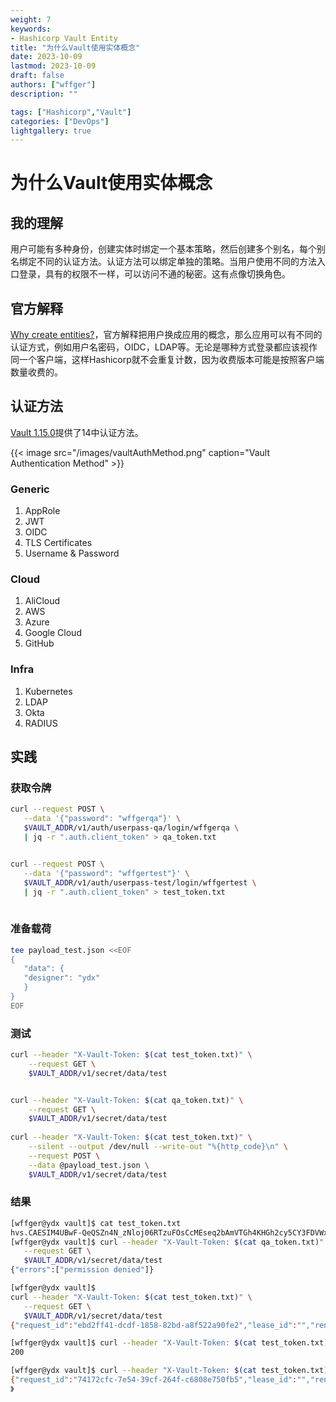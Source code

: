 ```yaml
---
weight: 7
keywords:
- Hashicorp Vault Entity
title: "为什么Vault使用实体概念"
date: 2023-10-09
lastmod: 2023-10-09
draft: false
authors: ["wffger"]
description: ""

tags: ["Hashicorp","Vault"]
categories: ["DevOps"]
lightgallery: true
---
```


<!--more-->
# 为什么Vault使用实体概念

## 我的理解
用户可能有多种身份，创建实体时绑定一个基本策略，然后创建多个别名，每个别名绑定不同的认证方法。认证方法可以绑定单独的策略。当用户使用不同的方法入口登录，具有的权限不一样，可以访问不通的秘密。这有点像切换角色。


## 官方解释
[Why create entities?](https://developer.hashicorp.com/vault/tutorials/auth-methods/identity?variants=vault-deploy%3Aselfhosted#why-create-entities)，官方解释把用户换成应用的概念，那么应用可以有不同的认证方式，例如用户名密码，OIDC，LDAP等。无论是哪种方式登录都应该视作同一个客户端，这样Hashicorp就不会重复计数，因为收费版本可能是按照客户端数量收费的。



## 认证方法
[Vault 1.15.0](https://www.github.com/hashicorp/vault/blob/main/CHANGELOG.md#)提供了14中认证方法。 

{{< image src="/images/vaultAuthMethod.png" caption="Vault Authentication Method" >}}

### Generic
1. AppRole
2. JWT
3. OIDC
4. TLS Certificates
5. Username & Password
   
### Cloud
1. AliCloud
2. AWS
3. Azure
4. Google Cloud
5. GitHub


### Infra
1. Kubernetes
2. LDAP
3. Okta
4. RADIUS



## 实践
### 获取令牌

```Bash
curl --request POST \
   --data '{"password": "wffgerqa"}' \
   $VAULT_ADDR/v1/auth/userpass-qa/login/wffgerqa \
   | jq -r ".auth.client_token" > qa_token.txt


curl --request POST \
   --data '{"password": "wffgertest"}' \
   $VAULT_ADDR/v1/auth/userpass-test/login/wffgertest \
   | jq -r ".auth.client_token" > test_token.txt
   
   ```


### 准备载荷
```Bash
tee payload_test.json <<EOF
{
   "data": {
   "designer": "ydx"
   }
}
EOF
```


### 测试
```Bash
curl --header "X-Vault-Token: $(cat test_token.txt)" \
	--request GET \
	$VAULT_ADDR/v1/secret/data/test


curl --header "X-Vault-Token: $(cat qa_token.txt)" \
	--request GET \
	$VAULT_ADDR/v1/secret/data/test
  
curl --header "X-Vault-Token: $(cat test_token.txt)" \
	--silent --output /dev/null --write-out "%{http_code}\n" \
	--request POST \
	--data @payload_test.json \
	$VAULT_ADDR/v1/secret/data/test

```


### 结果

```Bash
[wffger@ydx vault]$ cat test_token.txt 
hvs.CAESIM4UBwF-QeQSZn4N_zNloj06RTzuFOsCcMEseq2bAmVTGh4KHGh2cy5CY3FDVWxaeXphVXludWNERndiOTlKd2w
[wffger@ydx vault]$ curl --header "X-Vault-Token: $(cat qa_token.txt)" \
   --request GET \
   $VAULT_ADDR/v1/secret/data/test
{"errors":["permission denied"]}

[wffger@ydx vault]$ 
curl --header "X-Vault-Token: $(cat test_token.txt)" \
   --request GET \
   $VAULT_ADDR/v1/secret/data/test
{"request_id":"ebd2ff41-dcdf-1858-82bd-a8f522a90fe2","lease_id":"","renewable":false,"lease_duration":0,"data":{"data":{"product":"mate70","release_date":"20231012"},"metadata":{"created_time":"2023-10-09T10:31:34.664826713Z","custom_metadata":null,"deletion_time":"","destroyed":false,"version":1}},"wrap_info":null,"warnings":null,"auth":null}

[wffger@ydx vault]$ curl --header "X-Vault-Token: $(cat test_token.txt)"    --silent --output /dev/null --write-out "%{http_code}\n"    --request POST    --data @payload_test.json    $VAULT_ADDR/v1/secret/data/test
200

[wffger@ydx vault]$ curl --header "X-Vault-Token: $(cat test_token.txt)"    --request GET    $VAULT_ADDR/v1/secret/data/test                        
{"request_id":"74172cfc-7e54-39cf-264f-c6808e750fb5","lease_id":"","renewable":false,"lease_duration":0,"data":{"data":{"designer":"ydx"},"metadata":{"created_time":"2023-10-09T10:44:31.249698334Z","custom_metadata":null,"deletion_time":"","destroyed":false,"version":3}},"wrap_info":null,"warnings":null,"auth":null}
》
```